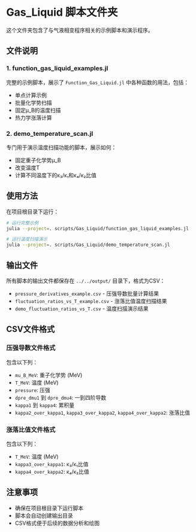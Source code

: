# Gas_Liquid 脚本文件夹

这个文件夹包含了与气液相变程序相关的示例脚本和演示程序。

## 文件说明

### 1. function_gas_liquid_examples.jl
完整的示例脚本，展示了 `Function_Gas_Liquid.jl` 中各种函数的用法，包括：
- 单点计算示例
- 批量化学势扫描
- 固定μ_B的温度扫描
- 热力学涨落计算

### 2. demo_temperature_scan.jl
专门用于演示温度扫描功能的脚本，展示如何：
- 固定重子化学势μ_B
- 改变温度T
- 计算不同温度下的κ₃/κ₁和κ₄/κ₂比值

## 使用方法

在项目根目录下运行：

```bash
# 运行完整示例
julia --project=. scripts/Gas_Liquid/function_gas_liquid_examples.jl

# 运行温度扫描演示
julia --project=. scripts/Gas_Liquid/demo_temperature_scan.jl
```

## 输出文件

所有脚本的输出文件都保存在 `../../output/` 目录下，格式为CSV：

- `pressure_derivatives_example.csv` - 压强导数批量计算结果
- `fluctuation_ratios_vs_T_example.csv` - 涨落比值温度扫描结果
- `demo_fluctuation_ratios_vs_T.csv` - 温度扫描演示结果

## CSV文件格式

### 压强导数文件格式
包含以下列：
- `mu_B_MeV`: 重子化学势 (MeV)
- `T_MeV`: 温度 (MeV)
- `pressure`: 压强
- `dpre_dmu1` 到 `dpre_dmu4`: 一到四阶导数
- `kappa1` 到 `kappa4`: 累积量
- `kappa2_over_kappa1`, `kappa3_over_kappa2`, `kappa4_over_kappa2`: 涨落比值

### 涨落比值文件格式
包含以下列：
- `T_MeV`: 温度 (MeV)
- `kappa3_over_kappa1`: κ₃/κ₁比值
- `kappa4_over_kappa2`: κ₄/κ₂比值

## 注意事项

- 确保在项目根目录下运行脚本
- 脚本会自动创建输出目录
- CSV格式便于后续的数据分析和绘图
